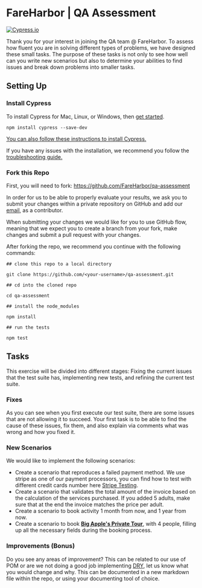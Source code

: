 # FareHarbor | QA Assessment

  

[![Cypress.io](https://img.shields.io/badge/tested%20with-Cypress-04C38E.svg)](https://www.cypress.io/)

  

Thank you for your interest in joining the QA team @ FareHarbor. To assess how fluent you are in solving different types of problems, we have designed these small tasks. The purpose of these tasks is not only to see how well can you write new scenarios but also to determine your abilities to find issues and break down problems into smaller tasks.

  
  

## Setting Up

  

### Install Cypress

To install Cypress for Mac, Linux, or Windows, then [get started](https://on.cypress.io/install).

    npm install cypress --save-dev

[ You can also follow these instructions to install Cypress.](https://on.cypress.io/guides/installing-and-running#section-installing)

If you have any issues with the installation, we recommend you follow the [troubleshooting guide.](https://docs.cypress.io/guides/references/troubleshooting)

  
### Fork this Repo

First, you will need to fork: https://github.com/FareHarbor/qa-assessment

In order for us to be able to properly evaluate your results, we ask you to submit your changes within a private repository on GitHub and add our [email](priamo.ramirez@fareharbor.com), as a contributor.

When submitting your changes we would like for you to use GitHub flow, meaning that we expect you to create a branch from your fork, make changes and submit a pull request with your changes.

 
After forking the repo, we recommend you continue with the following commands:

    
    ## clone this repo to a local directory
    
    git clone https://github.com/<your-username>/qa-assessment.git
    
    ## cd into the cloned repo
    
    cd qa-assessment
    
    ## install the node_modules
    
    npm install
    
    ## run the tests
    
    npm test
    
      
      
      

## Tasks

  

This exercise will be divided into different stages: Fixing the current issues that the test suite has, implementing new tests, and refining the current test suite.

  

### Fixes
As you can see when you first execute our test suite, there are some issues that are not allowing it to succeed. Your first task is to be able to find the cause of these issues, fix them, and also explain via comments what was wrong and how you fixed it.


### New Scenarios
We would like to implement the following scenarios:

 - Create a scenario that reproduces a failed payment method. We use stripe as one of our payment processors, you can find how to test with different credit cards number here [Stripe Testing](https://stripe.com/docs/testing#declined-payments).
- Create a scenario that validates the total amount of the invoice based on the calculation of the services purchased. If you added 5 adults, make sure that at the end the invoice matches the price per adult.
- Create a scenario to book activity 1 month from now, and 1 year from now.
- Create a scenario to book **[Big Apple's Private Tour](https://demo.fareharbor.com/embeds/book/bigappletours/items/58792/availability/47763921/book/?flow=64752)**, with 4 people, filling up all the necessary fields during the booking process.


### Improvements (Bonus)
Do you see any areas of improvement?  This can be related to our use of POM or are we not doing a good job implementing [DRY](https://www.mindfultester.com/dry-or-dont-repeat-yourself-in-test-automation-part-1/), let us know what you would change and why. This can be documented in a new markdown file within the repo, or using your documenting tool of choice.

